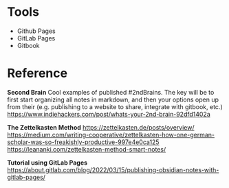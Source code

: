 # Tools
- Github Pages
- GitLab Pages
- Gitbook


# Reference

**Second Brain**
 Cool examples of published #2ndBrains. The key will be to first start organizing all notes in markdown, and then your options open up from their (e.g. publishing to a website to share, integrate with gitbook, etc.) https://www.indiehackers.com/post/whats-your-2nd-brain-92dfd1402a

**The Zettelkasten Method**
https://zettelkasten.de/posts/overview/
https://medium.com/writing-cooperative/zettelkasten-how-one-german-scholar-was-so-freakishly-productive-997e4e0ca125
https://leananki.com/zettelkasten-method-smart-notes/


**Tutorial using GitLab Pages**
https://about.gitlab.com/blog/2022/03/15/publishing-obsidian-notes-with-gitlab-pages/

